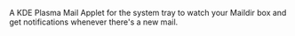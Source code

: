 A KDE Plasma Mail Applet for the system tray to watch your Maildir box and get notifications whenever there's a new mail.
